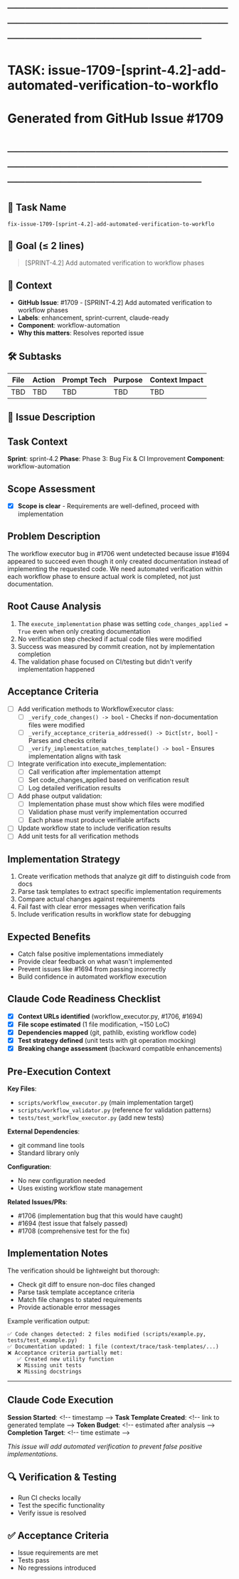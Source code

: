 # ────────────────────────────────────────────────────────────────────────
# TASK: issue-1709-[sprint-4.2]-add-automated-verification-to-workflo
# Generated from GitHub Issue #1709
# ────────────────────────────────────────────────────────────────────────

## 📌 Task Name
`fix-issue-1709-[sprint-4.2]-add-automated-verification-to-workflo`

## 🎯 Goal (≤ 2 lines)
> [SPRINT-4.2] Add automated verification to workflow phases

## 🧠 Context
- **GitHub Issue**: #1709 - [SPRINT-4.2] Add automated verification to workflow phases
- **Labels**: enhancement, sprint-current, claude-ready
- **Component**: workflow-automation
- **Why this matters**: Resolves reported issue

## 🛠️ Subtasks
| File | Action | Prompt Tech | Purpose | Context Impact |
|------|--------|-------------|---------|----------------|
| TBD | TBD | TBD | TBD | TBD |

## 📝 Issue Description
## Task Context
**Sprint**: sprint-4.2
**Phase**: Phase 3: Bug Fix & CI Improvement
**Component**: workflow-automation

## Scope Assessment
- [x] **Scope is clear** - Requirements are well-defined, proceed with implementation

## Problem Description
The workflow executor bug in #1706 went undetected because issue #1694 appeared to succeed even though it only created documentation instead of implementing the requested code. We need automated verification within each workflow phase to ensure actual work is completed, not just documentation.

## Root Cause Analysis
1. The `execute_implementation` phase was setting `code_changes_applied = True` even when only creating documentation
2. No verification step checked if actual code files were modified
3. Success was measured by commit creation, not by implementation completion
4. The validation phase focused on CI/testing but didn't verify implementation happened

## Acceptance Criteria
- [ ] Add verification methods to WorkflowExecutor class:
  - [ ] `_verify_code_changes() -> bool` - Checks if non-documentation files were modified
  - [ ] `_verify_acceptance_criteria_addressed() -> Dict[str, bool]` - Parses and checks criteria
  - [ ] `_verify_implementation_matches_template() -> bool` - Ensures implementation aligns with task
- [ ] Integrate verification into execute_implementation:
  - [ ] Call verification after implementation attempt
  - [ ] Set code_changes_applied based on verification result
  - [ ] Log detailed verification results
- [ ] Add phase output validation:
  - [ ] Implementation phase must show which files were modified
  - [ ] Validation phase must verify implementation occurred
  - [ ] Each phase must produce verifiable artifacts
- [ ] Update workflow state to include verification results
- [ ] Add unit tests for all verification methods

## Implementation Strategy
1. Create verification methods that analyze git diff to distinguish code from docs
2. Parse task templates to extract specific implementation requirements
3. Compare actual changes against requirements
4. Fail fast with clear error messages when verification fails
5. Include verification results in workflow state for debugging

## Expected Benefits
- Catch false positive implementations immediately
- Provide clear feedback on what wasn't implemented
- Prevent issues like #1694 from passing incorrectly
- Build confidence in automated workflow execution

## Claude Code Readiness Checklist
- [x] **Context URLs identified** (workflow_executor.py, #1706, #1694)
- [x] **File scope estimated** (1 file modification, ~150 LoC)
- [x] **Dependencies mapped** (git, pathlib, existing workflow code)
- [x] **Test strategy defined** (unit tests with git operation mocking)
- [x] **Breaking change assessment** (backward compatible enhancements)

## Pre-Execution Context
**Key Files**: 
- `scripts/workflow_executor.py` (main implementation target)
- `scripts/workflow_validator.py` (reference for validation patterns)
- `tests/test_workflow_executor.py` (add new tests)

**External Dependencies**:
- git command line tools
- Standard library only

**Configuration**: 
- No new configuration needed
- Uses existing workflow state management

**Related Issues/PRs**: 
- #1706 (implementation bug that this would have caught)
- #1694 (test issue that falsely passed)
- #1708 (comprehensive test for the fix)

## Implementation Notes
The verification should be lightweight but thorough:
- Check git diff to ensure non-doc files changed
- Parse task template acceptance criteria
- Match file changes to stated requirements
- Provide actionable error messages

Example verification output:
```
✅ Code changes detected: 2 files modified (scripts/example.py, tests/test_example.py)
✅ Documentation updated: 1 file (context/trace/task-templates/...)
❌ Acceptance criteria partially met:
   ✅ Created new utility function
   ❌ Missing unit tests
   ❌ Missing docstrings
```

---

## Claude Code Execution
**Session Started**: <\!-- timestamp -->
**Task Template Created**: <\!-- link to generated template -->
**Token Budget**: <\!-- estimated after analysis -->
**Completion Target**: <\!-- time estimate -->

_This issue will add automated verification to prevent false positive implementations._

## 🔍 Verification & Testing
- Run CI checks locally
- Test the specific functionality
- Verify issue is resolved

## ✅ Acceptance Criteria
- Issue requirements are met
- Tests pass
- No regressions introduced
